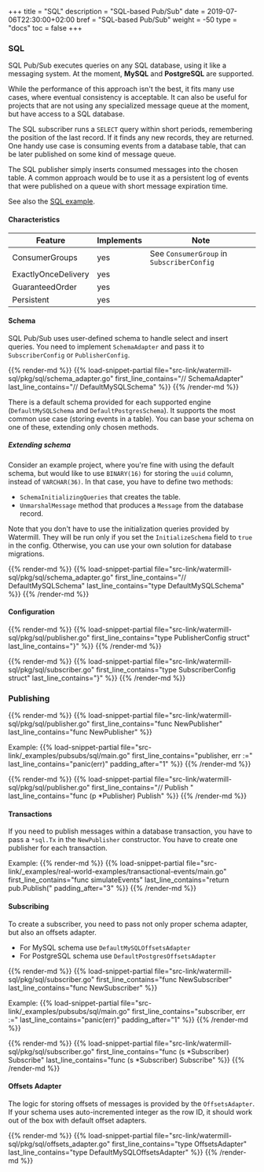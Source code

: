 +++
title = "SQL"
description = "SQL-based Pub/Sub"
date = 2019-07-06T22:30:00+02:00
bref = "SQL-based Pub/Sub"
weight = -50
type = "docs"
toc = false
+++

### SQL

SQL Pub/Sub executes queries on any SQL database, using it like a messaging system. At the moment, **MySQL** and **PostgreSQL** are supported.

While the performance of this approach isn't the best, it fits many use cases, where eventual consistency is acceptable.
It can also be useful for projects that are not using any specialized message queue at the moment, but have access to a SQL database.

The SQL subscriber runs a `SELECT` query within short periods, remembering the position of the last record. If it finds 
any new records, they are returned. One handy use case is consuming events from a database table, that can be later published
on some kind of message queue.

The SQL publisher simply inserts consumed messages into the chosen table. A common approach would be to use it as a persistent
log of events that were published on a queue with short message expiration time.

See also the [SQL example](https://github.com/ThreeDotsLabs/watermill/tree/master/_examples/pubsubs/sql).

#### Characteristics

| Feature             | Implements | Note |
| ------------------- | ---------- | ---- |
| ConsumerGroups      | yes        | See `ConsumerGroup` in `SubscriberConfig` |
| ExactlyOnceDelivery | yes        | |
| GuaranteedOrder     | yes        | |
| Persistent          | yes        | |

#### Schema

SQL Pub/Sub uses user-defined schema to handle select and insert queries. You need to implement `SchemaAdapter` and pass
it to `SubscriberConfig` or `PublisherConfig`.

{{% render-md %}}
{{% load-snippet-partial file="src-link/watermill-sql/pkg/sql/schema_adapter.go" first_line_contains="// SchemaAdapter" last_line_contains="// DefaultMySQLSchema" %}}
{{% /render-md %}}

There is a default schema provided for each supported engine (`DefaultMySQLSchema` and `DefaultPostgresSchema`).
It supports the most common use case (storing events in a table). You can base your schema on one of these, extending only chosen methods.

##### Extending schema

Consider an example project, where you're fine with using the default schema, but would like to use `BINARY(16)` for storing
the `uuid` column, instead of `VARCHAR(36)`. In that case, you have to define two methods:

* `SchemaInitializingQueries` that creates the table.
* `UnmarshalMessage` method that produces a `Message` from the database record.

Note that you don't have to use the initialization queries provided by Watermill. They will be run only if you set the
`InitializeSchema` field to `true` in the config. Otherwise, you can use your own solution for database migrations.

{{% render-md %}}
{{% load-snippet-partial file="src-link/watermill-sql/pkg/sql/schema_adapter.go" first_line_contains="// DefaultMySQLSchema" last_line_contains="type DefaultMySQLSchema" %}}
{{% /render-md %}}

#### Configuration

{{% render-md %}}
{{% load-snippet-partial file="src-link/watermill-sql/pkg/sql/publisher.go" first_line_contains="type PublisherConfig struct" last_line_contains="}" %}}
{{% /render-md %}}

{{% render-md %}}
{{% load-snippet-partial file="src-link/watermill-sql/pkg/sql/subscriber.go" first_line_contains="type SubscriberConfig struct" last_line_contains="}" %}}
{{% /render-md %}}

### Publishing

{{% render-md %}}
{{% load-snippet-partial file="src-link/watermill-sql/pkg/sql/publisher.go" first_line_contains="func NewPublisher" last_line_contains="func NewPublisher" %}}

Example:
{{% load-snippet-partial file="src-link/_examples/pubsubs/sql/main.go" first_line_contains="publisher, err :=" last_line_contains="panic(err)" padding_after="1" %}}
{{% /render-md %}}

{{% render-md %}}
{{% load-snippet-partial file="src-link/watermill-sql/pkg/sql/publisher.go" first_line_contains="// Publish " last_line_contains="func (p *Publisher) Publish" %}}
{{% /render-md %}}

#### Transactions

If you need to publish messages within a database transaction, you have to pass a `*sql.Tx` in the `NewPublisher`
constructor. You have to create one publisher for each transaction. 

Example:
{{% render-md %}}
{{% load-snippet-partial file="src-link/_examples/real-world-examples/transactional-events/main.go" first_line_contains="func simulateEvents" last_line_contains="return pub.Publish(" padding_after="3" %}}
{{% /render-md %}}

#### Subscribing

To create a subscriber, you need to pass not only proper schema adapter, but also an offsets adapter.

* For MySQL schema use `DefaultMySQLOffsetsAdapter`
* For PostgreSQL schema use `DefaultPostgresOffsetsAdapter`

{{% render-md %}}
{{% load-snippet-partial file="src-link/watermill-sql/pkg/sql/subscriber.go" first_line_contains="func NewSubscriber" last_line_contains="func NewSubscriber" %}}

Example:
{{% load-snippet-partial file="src-link/_examples/pubsubs/sql/main.go" first_line_contains="subscriber, err :=" last_line_contains="panic(err)" padding_after="1" %}}
{{% /render-md %}}

{{% render-md %}}
{{% load-snippet-partial file="src-link/watermill-sql/pkg/sql/subscriber.go" first_line_contains="func (s *Subscriber) Subscribe" last_line_contains="func (s *Subscriber) Subscribe" %}}
{{% /render-md %}}

#### Offsets Adapter

The logic for storing offsets of messages is provided by the `OffsetsAdapter`. If your schema uses auto-incremented integer as the row ID,
it should work out of the box with default offset adapters.

{{% render-md %}}
{{% load-snippet-partial file="src-link/watermill-sql/pkg/sql/offsets_adapter.go" first_line_contains="type OffsetsAdapter" last_line_contains="type DefaultMySQLOffsetsAdapter" %}}
{{% /render-md %}}
